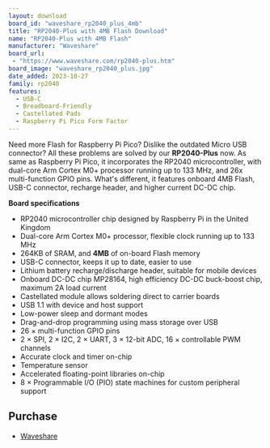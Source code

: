 ```yaml
---
layout: download
board_id: "waveshare_rp2040_plus_4mb"
title: "RP2040-Plus with 4MB Flash Download"
name: "RP2040-Plus with 4MB Flash"
manufacturer: "Waveshare"
board_url:
 - "https://www.waveshare.com/rp2040-plus.htm"
board_image: "waveshare_rp2040_plus.jpg"
date_added: 2023-10-27
family: rp2040
features:
  - USB-C
  - Breadboard-Friendly
  - Castellated Pads
  - Raspberry Pi Pico Form Factor
---
```


Need more Flash for Raspberry Pi Pico? Dislike the outdated Micro USB connector? All these problems are solved by our **RP2040-Plus** now.
As same as Raspberry Pi Pico, it incorporates the RP2040 microcontroller, with dual-core Arm Cortex M0+ processor running up to 133 MHz, and 26x multi-function GPIO pins.
What's different, it features onboard 4MB Flash, USB-C connector, recharge header, and higher current DC-DC chip.

**Board specifications**

- RP2040 microcontroller chip designed by Raspberry Pi in the United Kingdom
- Dual-core Arm Cortex M0+ processor, flexible clock running up to 133 MHz
- 264KB of SRAM, and **4MB** of on-board Flash memory
- USB-C connector, keeps it up to date, easier to use
- Lithium battery recharge/discharge header, suitable for mobile devices
- Onboard DC-DC chip MP28164, high efficiency DC-DC buck-boost chip, maximum 2A load current
- Castellated module allows soldering direct to carrier boards
- USB 1.1 with device and host support
- Low-power sleep and dormant modes
- Drag-and-drop programming using mass storage over USB
- 26 × multi-function GPIO pins
- 2 × SPI, 2 × I2C, 2 × UART, 3 × 12-bit ADC, 16 × controllable PWM channels
- Accurate clock and timer on-chip
- Temperature sensor
- Accelerated floating-point libraries on-chip
- 8 × Programmable I/O (PIO) state machines for custom peripheral support

## Purchase
* [Waveshare](https://www.waveshare.com/rp2040-plus.htm)
